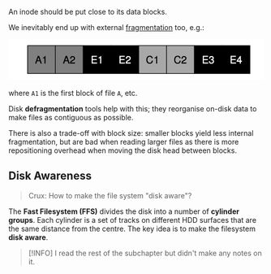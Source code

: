 An inode should be put close to its data blocks.

We inevitably end up with external [fragmentation](Dynamic%20Memory%20Allocation#Fragmentation) too, e.g.:

![](_attachments/Screenshot%202023-12-03%20at%2011.55.34.png)

where `A1` is the first block of file `A`, etc.

Disk **defragmentation** tools help with this; they reorganise on-disk data to make files as contiguous as possible.

There is also a trade-off with block size: smaller blocks yield less internal fragmentation, but are bad when reading larger files as there is more repositioning overhead when moving the disk head between blocks.

## Disk Awareness
> Crux: How to make the file system "disk aware"?

The **Fast Filesystem (FFS)** divides the disk into a number of **cylinder groups**. Each cylinder is a set of tracks on different HDD surfaces that are the same distance from the centre. The key idea is to make the filesystem **disk aware**.

> [!INFO]
> I read the rest of the subchapter but didn't make any notes on it.